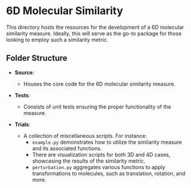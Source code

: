 # 6D Molecular Similarity

This directory hosts the resources for the development of a 6D molecular similarity measure. Ideally, this will serve as the go-to package for those looking to employ such a similarity metric.

## Folder Structure

- **Source**: 
  - Houses the core code for the 6D molecular similarity measure.
  
- **Tests**: 
  - Consists of unit tests ensuring the proper functionality of the measure.

- **Trials**: 
  - A collection of miscellaneous scripts. For instance:
    - `example.py` demonstrates how to utilize the similarity measure and its associated functions.
    - There are visualization scripts for both 3D and 4D cases, showcasing the results of the similarity metric.
    - `perturbation.py` aggregates various functions to apply transformations to molecules, such as translation, rotation, and more.





